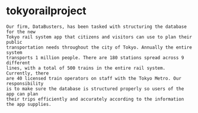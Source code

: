# tokyorailproject
    Our firm, DataBusters, has been tasked with structuring the database for the new 
    Tokyo rail system app that citizens and visitors can use to plan their public 
    transportation needs throughout the city of Tokyo. Annually the entire system 
    transports 1 million people. There are 180 stations spread across 9 different 
    lines, with a total of 500 trains in the entire rail system. Currently, there 
    are 40 licensed train operators on staff with the Tokyo Metro. Our responsibility 
    is to make sure the database is structured properly so users of the app can plan 
    their trips efficiently and accurately according to the information the app supplies.
